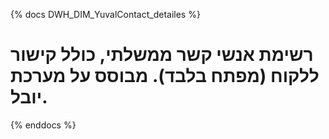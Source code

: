 {% docs DWH_DIM_YuvalContact_detailes %}

# **רשימת אנשי קשר ממשלתי, כולל קישור ללקוח (מפתח בלבד). מבוסס על מערכת יובל.**

{% enddocs %}